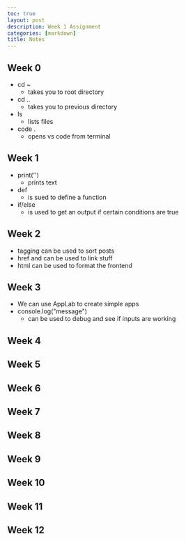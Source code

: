 ```yaml
---
toc: true
layout: post
description: Week 1 Assignment
categories: [markdown]
title: Notes
---
```


## Week 0

- cd ~
  - takes you to root directory
- cd ..
  - takes you to previous directory
- ls
  - lists files
- code .
  - opens vs code from terminal

## Week 1

- print('')
  - prints text
- def
  - is sued to define a function
- if/else
  - is used to get an output if certain conditions are true

## Week 2

- tagging can be used to sort posts
- href and []() can be used to link stuff
- html can be used to format the frontend

## Week 3

- We can use AppLab to create simple apps
- console.log("message")
  - can be used to debug and see if inputs are working

## Week 4

## Week 5

## Week 6

## Week 7

## Week 8

## Week 9

## Week 10

## Week 11

## Week 12
